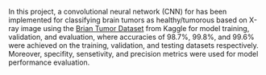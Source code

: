 In this project, a convolutional neural network (CNN) for has been implemented for classifying brain tumors as healthy/tumorous based on X-ray image using the [Brian Tumor Dataset](https://www.kaggle.com/datasets/preetviradiya/brian-tumor-dataset) from Kaggle for model training, validation, and evaluation, where accuracies of  98.7%, 99.8%, and 99.6% were achieved on the training, validation, and testing datasets respectively. Moreover, specifity, sensetivity, and precision metrics were used for model performance evaluation.
